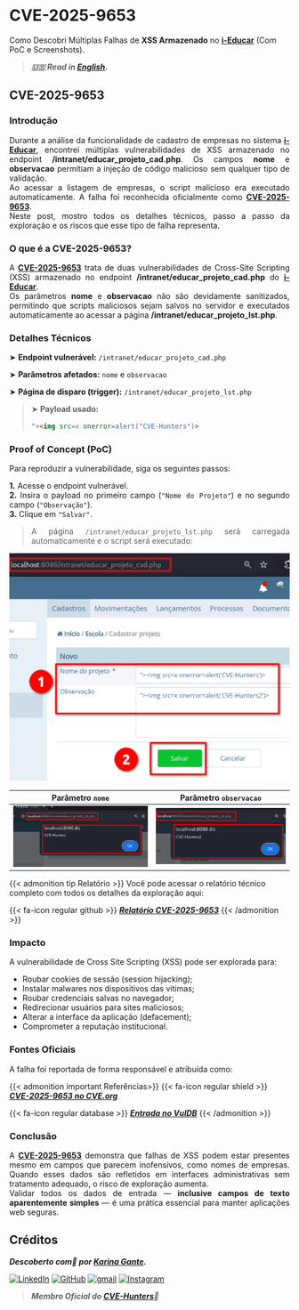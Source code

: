 # CVE-2025-9653


Como Descobri Múltiplas Falhas de **XSS Armazenado** no <b><a href="https://github.com/portabilis/i-educar" target=_blank>i-Educar</a></b> (Com PoC e Screenshots).

<!--more-->

> ***🇺🇸 Read in [English](http://karinagante.github.io/cve-2025-9653/).***

## CVE-2025-9653

### Introdução

<p align="justify">Durante a análise da funcionalidade de cadastro de empresas no sistema <b><a href="https://github.com/portabilis/i-educar" target=_blank>i-Educar</a></b>, encontrei múltiplas vulnerabilidades de XSS armazenado no endpoint <b>/intranet/educar_projeto_cad.php</b>. Os campos <b>nome</b> e <b>observacao</b> permitiam a injeção de código malicioso sem qualquer tipo de validação. </br> Ao acessar a listagem de empresas, o script malicioso era executado automaticamente. A falha foi reconhecida oficialmente como <b><a href="https://www.cve.org/CVERecord?id=CVE-2025-9653" target=_blank>CVE-2025-9653</a></b>. </br> Neste post, mostro todos os detalhes técnicos, passo a passo da exploração e os riscos que esse tipo de falha representa. </p>

### O que é a CVE-2025-9653?

<p align="justify">A <b><a href="https://www.cve.org/CVERecord?id=CVE-2025-9653" target=_blank>CVE-2025-9653</a></b> trata de duas vulnerabilidades de Cross-Site Scripting (XSS) armazenado no endpoint <b>/intranet/educar_projeto_cad.php</b> do <b><a href="https://github.com/portabilis/i-educar" target=_blank>i-Educar</a></b>. </br> Os parâmetros <b>nome</b> e <b>observacao</b> não são devidamente sanitizados, permitindo que scripts maliciosos sejam salvos no servidor e executados automaticamente ao acessar a página <b>/intranet/educar_projeto_lst.php</b>. </p>

### Detalhes Técnicos

➤ **Endpoint vulnerável:** `/intranet/educar_projeto_cad.php`

➤ **Parâmetros afetados:** `nome` e `observacao`

➤ **Página de disparo (trigger):** `/intranet/educar_projeto_lst.php`

> ➤ **Payload usado:** 
> ```html
>"><img src=x onerror=alert('CVE-Hunters')>
>```

### Proof of Concept (PoC)

Para reproduzir a vulnerabilidade, siga os seguintes passos:

<p align="justify"><b>1.</b> Acesse o endpoint vulnerável. <br><b>2.</b> Insira o payload no primeiro campo (<code>"Nome do Projeto"</code>) e no segundo campo (<code>"Observação"</code>). <br><b>3.</b> Clique em <code>"Salvar"</code>.</p>

> <p align="justify">A página <code>/intranet/educar_projeto_lst.php</code> será carregada automaticamente e o script será executado:</p>

<p align="center">
<img src="/images/CVE-2025-9653/PoC1.png">
</p>

|   Parâmetro `nome`         |    Parâmetro `observacao`        |
|:------------:|:------------:|
| ![](/images/CVE-2025-9653/PoC2.png)    | ![](/images/CVE-2025-9653/PoC3.png)  |

{{< admonition tip Relatório >}} 
Você pode acessar o relatório técnico completo com todos os detalhes da exploração aqui:

{{< fa-icon regular github >}} 
***[Relatório CVE-2025-9653](https://github.com/KarinaGante/KG-Sec/blob/main/CVEs/i-Educar/CVE-2025-9653.md)***
{{< /admonition >}}

### Impacto

A vulnerabilidade de Cross Site Scripting (XSS) pode ser explorada para:

- Roubar cookies de sessão (session hijacking);
- Instalar malwares nos dispositivos das vítimas;
- Roubar credenciais salvas no navegador;
- Redirecionar usuários para sites maliciosos;
- Alterar a interface da aplicação (defacement);
- Comprometer a reputação institucional.

### Fontes Oficiais

A falha foi reportada de forma responsável e atribuída como:

{{< admonition important Referências>}} 
{{< fa-icon regular shield >}} 
***[CVE-2025-9653 no CVE.org](https://www.cve.org/CVERecord?id=CVE-2025-9653)***

{{< fa-icon regular database >}} 
***[Entrada no VulDB](https://vuldb.com/?id.321861)***
{{< /admonition >}}

### Conclusão

<p align="justify">A <b><a href="https://www.cve.org/CVERecord?id=CVE-2025-9653" target=_blank>CVE-2025-9653</a></b> demonstra que falhas de XSS podem estar presentes mesmo em campos que parecem inofensivos, como nomes de empresas. Quando esses dados são refletidos em interfaces administrativas sem tratamento adequado, o risco de exploração aumenta.</br> Validar todos os dados de entrada — <b>inclusive campos de texto aparentemente simples</b> — é uma prática essencial para manter aplicações web seguras.</p>

## Créditos

***Descoberto com💜 por [Karina Gante](https://karinagante.github.io/).***

[![LinkedIn](https://skillicons.dev/icons?i=linkedin&theme=dark)](https://www.linkedin.com/in/karina-gante/)
[![GitHub](https://skillicons.dev/icons?i=github&theme=dark)](https://www.github.com/KarinaGante/)
[![gmail](https://skillicons.dev/icons?i=gmail&theme=dark)](mailto:karina.gante1@gmail.com)
[![Instagram](https://skillicons.dev/icons?i=instagram&theme=dark)](https://www.instagram.com/karinovisk02/)

> ***Membro Oficial do [CVE-Hunters](https://www.cvehunters.com/)🏹***
